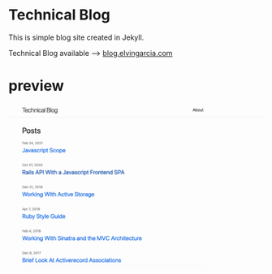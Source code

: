 # Technical Blog

This is simple blog site created in Jekyll. 

Technical Blog available --> [blog.elvingarcia.com](blog.elvingarcia.com)

# preview

![project preview](preview.png "Preview")
